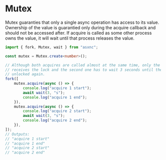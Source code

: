 # Mutex

Mutex guaranties that only a single async operation has access to its value.
Ownership of the value is guarantied only during the acquire callback and should
not be accessed after. If acquire is called as some other process owns the
value, it will wait until that process releases the value.

```typescript
import { fork, Mutex, wait } from "asxnc";

const mutex = Mutex.create<number>();

// Although both acquires are called almost at the same time, only the first one
// receives the lock and the second one has to wait 3 seconds until the mutex is
// unlocked again.
fork([
	mutex.acquire(async () => {
		console.log("acquire 1 start");
		await wait(3, "s");
		console.log("acquire 1 end");
	}),
	mutex.acquire(async () => {
		console.log("acquire 2 start");
		await wait(3, "s");
		console.log("acquire 2 end");
	}),
]);
// Outputs:
// "acquire 1 start"
// "acquire 1 end"
// "acquire 2 start"
// "acquire 2 end"
```
